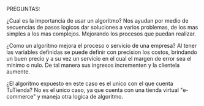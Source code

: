 PREGUNTAS:

¿Cual es la importancia de usar un algoritmo?
Nos ayudan por medio de secuencias de pasos logicos dar soluciones a varios problemas, de los mas simples a los mas complejos. Mejorando los procesos que puedan realizar.


¿Como un algoritmo mejora el proceso o servicio de una empresa?
Al tener las variables definidas se puede definir con precision los costos, brindando un buen precio y a su vez un servicio en el cual el margen de error sea el mínimo o nulo. De tal manera sus ingresos incrementen y la clientela aumente.


¿El algoritmo expuesto en este caso es el unico con el que cuenta TuTienda?
No es el unico caso, ya que cuenta con una tienda virtual "e-commerce" y maneja otra logica de algoritmo.